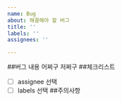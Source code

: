 ```yaml
---
name: Bug
about: 해결해야 할 버그
title: ''
labels: ''
assignees: ''

---
```


##버그 내용
어쩌구 저쩌구
##체크리스트
-[ ] assignee 선택
-[ ] labels 선택
##주의사항

